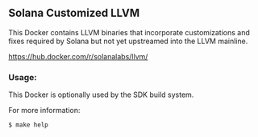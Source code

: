 ## Solana Customized LLVM

This Docker contains LLVM binaries that incorporate customizations and fixes required
by Solana but not yet upstreamed into the LLVM mainline.

https://hub.docker.com/r/solanalabs/llvm/

### Usage:

This Docker is optionally used by the SDK build system.

For more information:

```bash
$ make help
```
